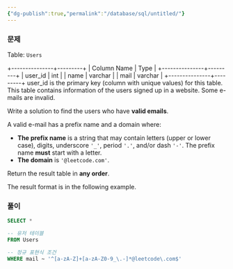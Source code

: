 ```yaml
---
{"dg-publish":true,"permalink":"/database/sql/untitled/"}
---
```



### 문제
Table: `Users`

+---------------+---------+
| Column Name   | Type    |
+---------------+---------+
| user_id       | int     |
| name          | varchar |
| mail          | varchar |
+---------------+---------+
user_id is the primary key (column with unique values) for this table.
This table contains information of the users signed up in a website. Some e-mails are invalid.

Write a solution to find the users who have **valid emails**.

A valid e-mail has a prefix name and a domain where:

- **The prefix name** is a string that may contain letters (upper or lower case), digits, underscore `'_'`, period `'.'`, and/or dash `'-'`. The prefix name **must** start with a letter.
- **The domain** is `'@leetcode.com'`.

Return the result table in **any order**.

The result format is in the following example.

### 풀이
```sql
SELECT *

-- 유저 테이블
FROM Users

-- 정규 표현식 조건
WHERE mail ~ '^[a-zA-Z]+[a-zA-Z0-9_\.-]*@leetcode\.com$'
```
